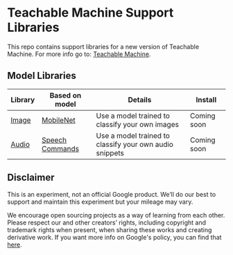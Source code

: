 # Teachable Machine Support Libraries

This repo contains support libraries for a new version of Teachable Machine. For more info go to: [Teachable Machine](https://teachablemachine.withgoogle.com/io19).

## Model Libraries

| Library | Based on model  | Details                                                 | Install |
|---------|-----------------|---------------------------------------------------------|---------|
| [Image](https://github.com/googlecreativelab/teachablemachine-libraries/tree/master/image) | [MobileNet](https://github.com/tensorflow/tfjs-models/tree/master/mobilenet)       | Use a model trained to classify your own images         | Coming soon    |
| [Audio](https://github.com/googlecreativelab/teachablemachine-libraries/tree/master/audio)   | [Speech Commands](https://github.com/tensorflow/tfjs-models/tree/master/speech-commands) | Use a model trained to classify your own audio snippets | Coming soon     |


## Disclaimer

This is an experiment, not an official Google product. We’ll do our best to support and maintain this experiment but your mileage may vary.

We encourage open sourcing projects as a way of learning from each other. Please respect our and other creators’ rights, including copyright and trademark rights when present, when sharing these works and creating derivative work. If you want more info on Google's policy, you can find that [here](https://www.google.com/permissions/).
